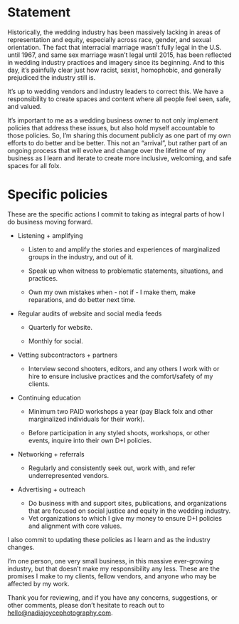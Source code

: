# Statement

Historically, the wedding industry has been massively lacking in areas of representation and equity, especially across race, gender, and sexual orientation. The fact that interracial marriage wasn’t fully legal in the U.S. until 1967, and same sex marriage wasn’t legal until 2015, has been reflected in wedding industry practices and imagery since its beginning. And to this day, it’s painfully clear just how racist, sexist, homophobic, and generally prejudiced the industry still is.

It’s up to wedding vendors and industry leaders to correct this. We have a responsibility to create spaces and content where all people feel seen, safe, and valued. 

It’s important to me as a wedding business owner to not only implement policies that address these issues, but also hold myself accountable to those policies. So, I’m sharing this document publicly as one part of my own efforts to do better and be better. This not an “arrival”, but rather part of an ongoing process that will evolve and change over the lifetime of my business as I learn and iterate to create more inclusive, welcoming, and safe spaces for all folx.

# Specific policies

These are the specific actions I commit to taking as integral parts of how I do business moving forward. 

+ Listening + amplifying

   + Listen to and amplify the stories and experiences of marginalized groups in the industry, and out of it.

   + Speak up when witness to problematic statements, situations, and practices.

   + Own my own mistakes when - not if - I make them, make reparations, and do better next time.

+ Regular audits of website and social media feeds

   + Quarterly for website.

   + Monthly for social.

+ Vetting subcontractors + partners

   + Interview second shooters, editors, and any others I work with or hire to ensure inclusive practices and the comfort/safety of my clients.

+ Continuing education 

   + Minimum two PAID workshops a year (pay Black folx and other marginalized individuals for their work).

   + Before participation in any styled shoots, workshops, or other events, inquire into their own D+I policies. 

+ Networking + referrals

   + Regularly and consistently seek out, work with, and refer underrepresented vendors.

+ Advertising + outreach

   + Do business with and support sites, publications, and organizations that are focused on social justice and equity in the wedding industry.
   + Vet organizations to which I give my money to ensure D+I policies and alignment with core values.


I also commit to updating these policies as I learn and as the industry changes. 

I’m one person, one very small business, in this massive ever-growing industry, but that doesn’t make my responsibility any less. These are the promises I make to my clients, fellow vendors, and anyone who may be affected by my work. 

Thank you for reviewing, and if you have any concerns, suggestions, or other comments, please don’t hesitate to reach out to hello@nadiajoycephotography.com.
